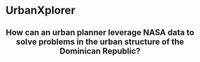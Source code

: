 # UrbanXplorer

<center><h2>How can an urban planner leverage NASA data to solve problems in the urban structure of the Dominican Republic?</h2></center>

